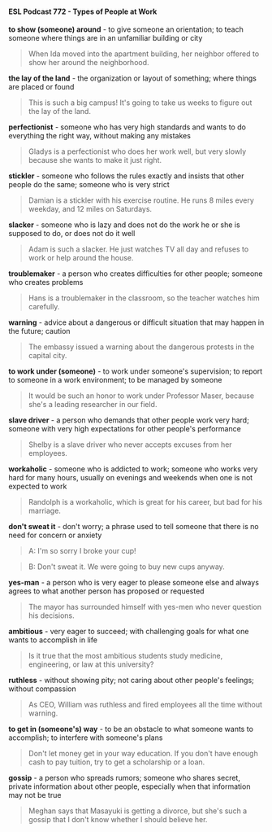 #### ESL Podcast 772 - Types of People at Work

**to show (someone) around** - to give someone an orientation; to teach
someone where things are in an unfamiliar building or city

> When Ida moved into the apartment building, her neighbor offered to show her
around the neighborhood.

**the lay of the land** - the organization or layout of something; where things are
placed or found

> This is such a big campus! It's going to take us weeks to figure out the lay of
the land.

**perfectionist** - someone who has very high standards and wants to do
everything the right way, without making any mistakes

> Gladys is a perfectionist who does her work well, but very slowly because she
wants to make it just right.

**stickler** - someone who follows the rules exactly and insists that other people do
the same; someone who is very strict

> Damian is a stickler with his exercise routine. He runs 8 miles every weekday,
and 12 miles on Saturdays.

**slacker** - someone who is lazy and does not do the work he or she is supposed
to do, or does not do it well

> Adam is such a slacker. He just watches TV all day and refuses to work or help
around the house.

**troublemaker** - a person who creates difficulties for other people; someone who
creates problems

> Hans is a troublemaker in the classroom, so the teacher watches him carefully.

**warning** - advice about a dangerous or difficult situation that may happen in the
future; caution

> The embassy issued a warning about the dangerous protests in the capital city.

**to work under (someone)** - to work under someone's supervision; to report to
someone in a work environment; to be managed by someone

> It would be such an honor to work under Professor Maser, because she's a
leading researcher in our field.

**slave driver** - a person who demands that other people work very hard;
someone with very high expectations for other people's performance

> Shelby is a slave driver who never accepts excuses from her employees.

**workaholic** - someone who is addicted to work; someone who works very hard
for many hours, usually on evenings and weekends when one is not expected to
work

> Randolph is a workaholic, which is great for his career, but bad for his marriage.

**don't sweat it** - don't worry; a phrase used to tell someone that there is no need
for concern or anxiety

> A: I'm so sorry I broke your cup!

> B: Don't sweat it. We were going to buy new cups anyway.

**yes-man** - a person who is very eager to please someone else and always
agrees to what another person has proposed or requested

> The mayor has surrounded himself with yes-men who never question his
decisions.

**ambitious** - very eager to succeed; with challenging goals for what one wants to
accomplish in life

> Is it true that the most ambitious students study medicine, engineering, or law at
this university?

**ruthless** - without showing pity; not caring about other people's feelings; without
compassion

> As CEO, William was ruthless and fired employees all the time without warning.

**to get in (someone's) way** - to be an obstacle to what someone wants to
accomplish; to interfere with someone's plans

> Don't let money get in your way education. If you don't have enough cash to
pay tuition, try to get a scholarship or a loan.

**gossip** - a person who spreads rumors; someone who shares secret, private
information about other people, especially when that information may not be true

> Meghan says that Masayuki is getting a divorce, but she's such a gossip that I
don't know whether I should believe her.

